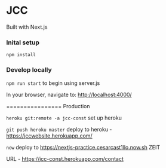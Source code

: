 # JCC
Built with Next.js
<br>

### Inital setup
`npm install`

### Develop locally
`npm run start` to begin using server.js

In your browser, navigate to: [http://localhost:4000/](http://localhost:4000/)

================
Production

`heroku git:remote -a jcc-const` set up heroku

`git push heroku master` deploy to heroku - https://jccwebsite.herokuapp.com/

`now` deploy to https://nextjs-practice.cesarcast1llo.now.sh ZEIT

URL - https://jcc-const.herokuapp.com/contact